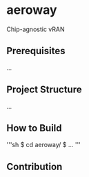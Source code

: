 # aeroway
Chip-agnostic vRAN

## Prerequisites
...

## Project Structure
...

## How to Build
'''sh
$ cd aeroway/
$ ...
'''

## Contribution

